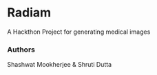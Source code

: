 # Radiam
A Hackthon Project for generating medical images 

### Authors
Shashwat Mookherjee & Shruti Dutta
